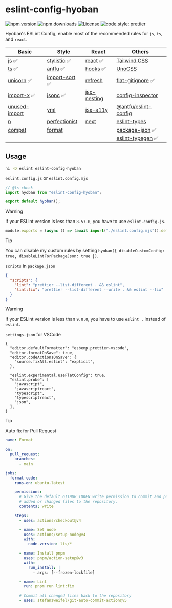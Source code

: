 # eslint-config-hyoban

[![npm version][npm-version-src]][npm-version-href]
[![npm downloads][npm-downloads-src]][npm-downloads-href]
[![License][license-src]][license-href]
[![code style: prettier](https://img.shields.io/badge/code_style-prettier-ff69b4.svg?style=flat)](https://github.com/prettier/prettier)

Hyoban's ESLint Config, enable most of the recommended rules for `js`, `ts`, and `react`.

| Basic           | Style            | React         | Others                 |
| --------------- | ---------------- | ------------- | ---------------------- |
| [js] ✅         | [stylistic] ✅   | [react] ✅    | [Tailwind CSS]         |
| [ts] ✅         | [antfu] ✅       | [hooks] ✅    | [UnoCSS]               |
| [unicorn] ✅    | [import-sort] ✅ | [refresh]     | [flat-gitignore] ✅    |
| [import-x] ✅   | [jsonc] ✅       | [jsx-nesting] | [config-inspector]     |
| [unused-import] | [yml]            | [jsx-a11y]    | [@antfu/eslint-config] |
| [n]             | [perfectionist]  | [next]        | [eslint-types]         |
| [compat]        | [format]         |               | [package-json] ✅      |
|                 |                  |               | [eslint-typegen] ✅    |

## Usage

```sh
ni -D eslint eslint-config-hyoban
```

`eslint.config.js` or `eslint.config.mjs`

```ts
// @ts-check
import hyoban from "eslint-config-hyoban";

export default hyoban();
```

> [!WARNING]
> If your ESLint version is less than `8.57.0`, you have to use `eslint.config.js`.

```js
module.exports = (async () => (await import("./eslint.config.mjs")).default)();
```

> [!TIP]
> You can disable my custom rules by setting `hyoban({ disableCustomConfig: true, disableLintForPackageJson: true })`.

`scripts` in `package.json`

```json
{
  "scripts": {
    "lint": "prettier --list-different . && eslint",
    "lint:fix": "prettier --list-different --write . && eslint --fix"
  }
}
```

> [!WARNING]
> If your ESLint version is less than `9.0.0`, you have to use `eslint .` instead of `eslint`.

`settings.json` for VSCode

```jsonc
{
  "editor.defaultFormatter": "esbenp.prettier-vscode",
  "editor.formatOnSave": true,
  "editor.codeActionsOnSave": {
    "source.fixAll.eslint": "explicit",
  },

  "eslint.experimental.useFlatConfig": true,
  "eslint.probe": [
    "javascript",
    "javascriptreact",
    "typescript",
    "typescriptreact",
    "json",
  ],
}
```

> [!TIP]
> Auto fix for Pull Request

```yml
name: Format

on:
  pull_request:
    branches:
      - main

jobs:
  format-code:
    runs-on: ubuntu-latest

    permissions:
      # Give the default GITHUB_TOKEN write permission to commit and push the
      # added or changed files to the repository.
      contents: write

    steps:
      - uses: actions/checkout@v4

      - name: Set node
        uses: actions/setup-node@v4
        with:
          node-version: lts/*

      - name: Install pnpm
        uses: pnpm/action-setup@v3
        with:
          run_install: |
            - args: [--frozen-lockfile]

      - name: Lint
        run: pnpm run lint:fix

      # Commit all changed files back to the repository
      - uses: stefanzweifel/git-auto-commit-action@v5
```

[npm-version-src]: https://img.shields.io/npm/v/eslint-config-hyoban?style=flat&colorA=080f12&colorB=1fa669
[npm-version-href]: https://npmjs.com/package/eslint-config-hyoban
[npm-downloads-src]: https://img.shields.io/npm/dm/eslint-config-hyoban?style=flat&colorA=080f12&colorB=1fa669
[npm-downloads-href]: https://npmjs.com/package/eslint-config-hyoban
[license-src]: https://img.shields.io/github/license/hyoban/eslint-config-hyoban.svg?style=flat&colorA=080f12&colorB=1fa669
[license-href]: https://github.com/hyoban/eslint-config-hyoban/blob/main/LICENSE
[js]: https://www.npmjs.com/package/@eslint/js
[ts]: https://typescript-eslint.io
[unicorn]: https://github.com/sindresorhus/eslint-plugin-unicorn
[import-x]: https://github.com/un-ts/eslint-plugin-import-x
[n]: https://github.com/eslint-community/eslint-plugin-n
[compat]: https://github.com/amilajack/eslint-plugin-compat
[stylistic]: https://eslint.style
[antfu]: https://github.com/antfu/eslint-plugin-antfu
[import-sort]: https://github.com/lydell/eslint-plugin-simple-import-sort
[jsonc]: https://github.com/ota-meshi/eslint-plugin-jsonc
[yml]: https://github.com/ota-meshi/eslint-plugin-yml
[perfectionist]: https://github.com/azat-io/eslint-plugin-perfectionist
[react]: https://eslint-react.xyz
[hooks]: https://github.com/facebook/react/tree/main/packages/eslint-plugin-react-hooks
[next]: https://nextjs.org/docs/app/building-your-application/configuring/eslint#eslint-plugin
[refresh]: https://github.com/ArnaudBarre/eslint-plugin-react-refresh
[jsx-nesting]: https://github.com/MananTank/eslint-plugin-validate-jsx-nesting
[jsx-a11y]: https://github.com/jsx-eslint/eslint-plugin-jsx-a11y
[Tailwind CSS]: https://github.com/francoismassart/eslint-plugin-tailwindcss
[UnoCSS]: https://unocss.dev/integrations/eslint
[flat-gitignore]: https://github.com/antfu/eslint-config-flat-gitignore
[config-inspector]: https://github.com/eslint/config-inspector
[@antfu/eslint-config]: https://github.com/antfu/eslint-config
[eslint-types]: https://github.com/eslint-types
[format]: https://github.com/antfu/eslint-plugin-format
[unused-import]: https://github.com/sweepline/eslint-plugin-unused-imports
[package-json]: https://github.com/JoshuaKGoldberg/eslint-plugin-package-json
[eslint-typegen]: https://github.com/antfu/eslint-typegen

